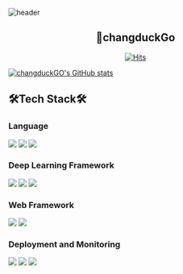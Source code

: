 
![header](https://capsule-render.vercel.app/api?text=changduckGO&type=Waving&fontsize=90&color=23D96C&fontColor=FFFFFF&height=400)


<!--
**changduckGO/changduckGO** is a ✨ _special_ ✨ repository because its `README.md` (this file) appears on your GitHub profile.

Here are some ideas to get you started:

- 🔭 I’m currently working on ...
- 🌱 I’m currently learning ...
- 👯 I’m looking to collaborate on ...
- 🤔 I’m looking for help with ...
- 💬 Ask me about ...
- 📫 How to reach me: ...
- 😄 Pronouns: ...
- ⚡ Fun fact: ...
-->
## <center>🌟changduckGo</center>
  <div align=center>
	
  [![Hits](https://hits.seeyoufarm.com/api/count/incr/badge.svg?url=https%3A%2F%2Fgithub.com%2FchangduckGO&count_bg=%2379C83D&title_bg=%23555555&icon=&icon_color=%23E7E7E7&title=hits&edge_flat=false)](https://hits.seeyoufarm.com)
	
  </div>
  
[![changduckGO's GitHub stats](https://github-readme-stats.vercel.app/api?username=changduckGO&&theme=vue)](https://github.com/changduckGO/github-readme-stats)

## 🛠Tech Stack🛠
### Language 
<img src="https://img.shields.io/badge/Python-3766AB?style=flat-square&logo=Python&logoColor=white"/> <img src="https://img.shields.io/badge/R-276DC3?style=flat-square&logo=R&logoColor=white"/> <img src="https://img.shields.io/badge/JavaScript-F7DF1E?style=flat-square&logo=JavaScript&logoColor=black"/>

### Deep Learning Framework
<img src="https://img.shields.io/badge/PyTorch Lightning-792EE5?style=flat-square&logo=PyTorch Lightning&logoColor=white"/> <img src="https://img.shields.io/badge/PyTorch-EE4C2C?style=flat-square&logo=PyTorch&logoColor=white"/> <img src="https://img.shields.io/badge/TensorFlow-FF6F00?style=flat-square&logo=TensorFlow&logoColor=white"/>

### Web Framework
<img src="https://img.shields.io/badge/FastAPI-009688?style=flat-square&logo=FastAPI&logoColor=white"/> <img src="https://img.shields.io/badge/Flask-000000?style=flat-square&logo=Flask&logoColor=white"/>

### Deployment and Monitoring
<img src="https://img.shields.io/badge/AWS-232F3E?style=flat-square&logo=Amazon AWS&logoColor=white"/> <img src="https://img.shields.io/badge/Docker-2496ED?style=flat-square&logo=Docker&logoColor=white"/> <img src="https://img.shields.io/badge/wandb-FFBE00?style=flat-square&logo=weightsandbiases&logoColor=FFFFFF"/>

